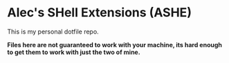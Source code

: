 # Alec's SHell Extensions (ASHE)

This is my personal dotfile repo.

**Files here are not guaranteed to work with your machine, its hard enough to get them to work with just the two of mine.**
